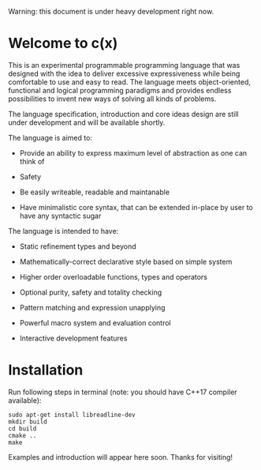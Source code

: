 Warning: this document is under heavy development right now. 

# Welcome to c(x)

This is an experimental programmable programming language that was designed with the idea to deliver excessive expressiveness while being comfortable to use and easy to read. The language meets object-oriented, functional and logical programming paradigms and provides endless possibilities to invent new ways of solving all kinds of problems.

The language specification, introduction and core ideas design are still under development and will be available shortly.

The language is aimed to:

+ Provide an ability to express maximum level of abstraction as one can think of

+ Safety

+ Be easily writeable, readable and maintanable

+ Have minimalistic core syntax, that can be extended in-place by user to have any syntactic sugar

The language is intended to have:

+ Static refinement types and beyond

+ Mathematically-correct declarative style based on simple system

+ Higher order overloadable functions, types and operators

+ Optional purity, safety and totality checking

+ Pattern matching and expression unapplying

+ Powerful macro system and evaluation control

+ Interactive development features

# Installation

Run following steps in terminal (note: you should have C++17 compiler available):

```
sudo apt-get install libreadline-dev
mkdir build
cd build
cmake ..
make
```

Examples and introduction will appear here soon. Thanks for visiting!
